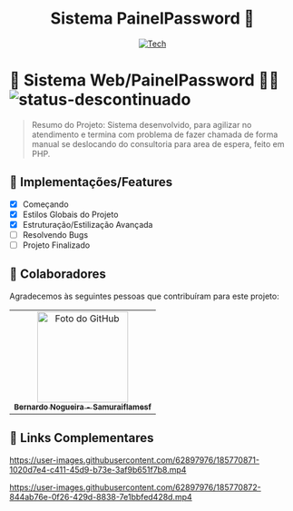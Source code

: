<div align="center">
  
# Sistema PainelPassword 📁

</div>

<div align="center">
  
[![Tech](https://skillicons.dev/icons?i=html,css,js,php,mysql)](https://skillicons.dev)

</div>

# 📄 Sistema Web/PainelPassword 🧑‍💻 ![status-descontinuado](https://user-images.githubusercontent.com/62897976/185768580-1dcbe992-a35c-4f36-8b2b-14d469203d02.svg)

> Resumo do Projeto: Sistema desenvolvido, para agilizar no atendimento e termina com problema de fazer chamada de forma manual se deslocando do consultoria para area de espera, feito em PHP.

## 🎯 Implementações/Features

- [x] Começando
- [x] Estilos Globais do Projeto
- [x] Estruturação/Estilização Avançada
- [ ] Resolvendo Bugs
- [ ] Projeto Finalizado

## 🤝 Colaboradores

Agradecemos às seguintes pessoas que contribuíram para este projeto:

<table>
  <tr>
    <td align="center">
      <a href="#">
        <img src="https://avatars.githubusercontent.com/u/62897976?s=400&u=afa8e717adda64a162c125cbbbcdfa187b86348a&v=4" width="160px;" alt="Foto do GitHub"/><br>
          <sub>
          <b>
          Bernardo Nogueira - Samuraiflamesf
          </b>
        </sub>
      </a>
    </td>
  </tr>
</table>

## 📕 Links Complementares

https://user-images.githubusercontent.com/62897976/185770871-1020d7e4-c411-45d9-b73e-3af9b651f7b8.mp4

https://user-images.githubusercontent.com/62897976/185770872-844ab76e-0f26-429d-8838-7e1bbfed428d.mp4



